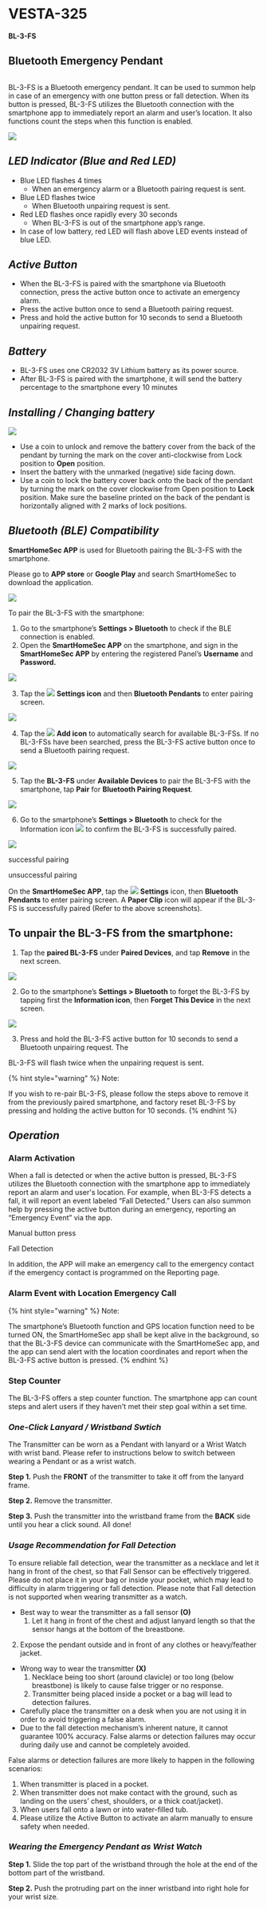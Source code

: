 # VESTA-325

**BL-3-FS**

## **Bluetooth Emergency Pendant**

<figure><img src=".gitbook/assets/image (2) (1) (1).png" alt=""><figcaption></figcaption></figure>

BL-3-FS is a Bluetooth emergency pendant. It can be used to summon help in case of an emergency with one button press or fall detection. When its button is pressed, BL-3-FS utilizes the Bluetooth connection with the smartphone app to immediately report an alarm and user’s location. It also functions count the steps when this function is enabled.

![](<.gitbook/assets/1 (110).png>)

## _**LED Indicator (Blue and Red LED)**_

* Blue LED flashes 4 times
  * When an emergency alarm or a Bluetooth pairing request is sent.
* Blue LED flashes twice
  * When Bluetooth unpairing request is sent.
* Red LED flashes once rapidly every 30 seconds
  * When BL-3-FS is out of the smartphone app’s range.
* In case of low battery, red LED will flash above LED events instead of blue LED.

## _**Active Button**_

* When the BL-3-FS is paired with the smartphone via Bluetooth connection, press the active button once to activate an emergency alarm.
* Press the active button once to send a Bluetooth pairing request.
* Press and hold the active button for 10 seconds to send a Bluetooth unpairing request.

## _**Battery**_

* BL-3-FS uses one CR2032 3V Lithium battery as its power source.
* After BL-3-FS is paired with the smartphone, it will send the battery percentage to the smartphone every 10 minutes

## _**Installing / Changing battery**_

![](<.gitbook/assets/5 (117).png>)

* Use a coin to unlock and remove the battery cover from the back of the pendant by turning the mark on the cover anti-clockwise from Lock position to **Open** position.
* Insert the battery with the unmarked (negative) side facing down.
* Use a coin to lock the battery cover back onto the back of the pendant by turning the mark on the cover clockwise from Open position to **Lock** position. Make sure the baseline printed on the back of the pendant is horizontally aligned with 2 marks of lock positions.

## _**Bluetooth (BLE) Compatibility**_

**SmartHomeSec APP** is used for Bluetooth pairing the BL-3-FS with the smartphone.

Please go to **APP store** or **Google Play** and search SmartHomeSec to download the application.

![](<.gitbook/assets/7 (68).jpeg>)

To pair the BL-3-FS with the smartphone:

1. Go to the smartphone’s **Settings > Bluetooth** to check if the BLE connection is enabled.
2. Open the **SmartHomeSec APP** on the smartphone, and sign in the **SmartHomeSec APP** by entering the registered Panel’s **Username** and **Password.**

![](<.gitbook/assets/8 (87).png>)

3. Tap the ![](<.gitbook/assets/9 (47).jpeg>) **Settings icon** and then **Bluetooth Pendants** to enter pairing screen.

![](<.gitbook/assets/10 (84).png>)

4. Tap the ![](<.gitbook/assets/11 (42).jpeg>) **Add icon** to automatically search for available BL-3-FSs. If no BL-3-FSs have been searched, press the BL-3-FS active button once to send a Bluetooth pairing request.

![](<.gitbook/assets/12 (67).png>)

5. Tap the **BL-3-FS** under **Available Devices** to pair the BL-3-FS with the smartphone, tap **Pair** for **Bluetooth Pairing Request**.

![](<.gitbook/assets/13 (56).png>)

6. Go to the smartphone’s **Settings > Bluetooth** to check for the Information icon ![](<.gitbook/assets/14 (35).jpeg>) to confirm the BL-3-FS is successfully paired.

![](<.gitbook/assets/15 (56).png>)

successful pairing

unsuccessful pairing

On the **SmartHomeSec APP**, tap the ![](<.gitbook/assets/16 (22).jpeg>) **Settings** icon, then **Bluetooth Pendants** to enter pairing screen. A **Paper Clip** icon will appear if the BL-3-FS is successfully paired (Refer to the above screenshots).

## To unpair the BL-3-FS from the smartphone:

1. Tap the **paired BL-3-FS** under **Paired Devices**, and tap **Remove** in the next screen.

![](<.gitbook/assets/17 (48).png>)

2. Go to the smartphone’s **Settings > Bluetooth** to forget the BL-3-FS by tapping first the **Information icon**, then **Forget This Device** in the next screen.

![](<.gitbook/assets/18 (57).png>)

3. Press and hold the BL-3-FS active button for 10 seconds to send a Bluetooth unpairing request. The

BL-3-FS will flash twice when the unpairing request is sent.

{% hint style="warning" %}
Note:&#x20;

If you wish to re-pair BL-3-FS, please follow the steps above to remove it from the previously paired smartphone, and factory reset BL-3-FS by pressing and holding the active button for 10 seconds.
{% endhint %}

## _**Operation**_

### **Alarm Activation**

When a fall is detected or when the active button is pressed, BL-3-FS utilizes the Bluetooth connection with the smartphone app to immediately report an alarm and user's location. For example, when BL-3-FS detects a fall, it will report an event labeled “Fall Detected.” Users can also summon help by pressing the active button during an emergency, reporting an “Emergency Event” via the app.

Manual button press&#x20;

Fall Detection&#x20;

In addition, the APP will make an emergency call to the emergency contact if the emergency contact is programmed on the Reporting page.

### **Alarm Event with Location** **Emergency Call**

{% hint style="warning" %}
Note:

The smartphone’s Bluetooth function and GPS location function need to be turned ON, the SmartHomeSec app shall be kept alive in the background, so that the BL-3-FS device can communicate with the SmartHomeSec app, and the app can send alert with the location coordinates and report when the BL-3-FS active button is pressed.
{% endhint %}

### **Step Counter**

The BL-3-FS offers a step counter function. The smartphone app can count steps and alert users if they haven't met their step goal within a set time.

### _**One-Click Lanyard / Wristband Swtich**_

The Transmitter can be worn as a Pendant with lanyard or a Wrist Watch with wrist band. Please refer to instructions below to switch between wearing a Pendant or as a wrist watch.

**Step 1.** Push the **FRONT** of the transmitter to take it off from the lanyard frame.

**Step 2.** Remove the transmitter.

**Step 3.** Push the transmitter into the wristband frame from the **BACK** side until you hear a click sound. All done!

### _**Usage Recommendation for Fall Detection**_

To ensure reliable fall detection, wear the transmitter as a necklace and let it hang in front of the chest, so that Fall Sensor can be effectively triggered. Please do not place it in your bag or inside your pocket, which may lead to difficulty in alarm triggering or fall detection. Please note that Fall detection is not supported when wearing transmitter as a watch.

* Best way to wear the transmitter as a fall sensor **(O)**
  1. Let it hang in front of the chest and adjust lanyard length so that the sensor hangs at the bottom of the breastbone.

2. Expose the pendant outside and in front of any clothes or heavy/feather jacket.

* Wrong way to wear the transmitter **(X)**
  1. Necklace being too short (around clavicle) or too long (below breastbone) is likely to cause false trigger or no response.
  2. Transmitter being placed inside a pocket or a bag will lead to detection failures.
* Carefully place the transmitter on a desk when you are not using it in order to avoid triggering a false alarm.
* Due to the fall detection mechanism’s inherent nature, it cannot guarantee 100% accuracy. False alarms or detection failures may occur during daily use and cannot be completely avoided.

False alarms or detection failures are more likely to happen in the following scenarios:

1. When transmitter is placed in a pocket.
2. When transmitter does not make contact with the ground, such as landing on the users’ chest, shoulders, or a thick coat/jacket).
3. When users fall onto a lawn or into water-filled tub.
4. Please utilize the Active Button to activate an alarm manually to ensure safety when needed.

### _**Wearing the Emergency Pendant as Wrist Watch**_

**Step 1.** Slide the top part of the wristband through the hole at the end of the bottom part of the wristband.

**Step 2.** Push the protruding part on the inner wristband into right hole for your wrist size.
